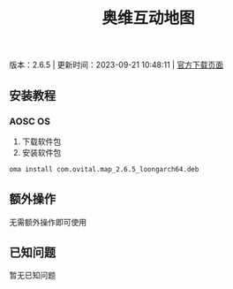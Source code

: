﻿---
id: 1781
title: 奥维互动地图
toc: true
weight: 1781
---

版本：2.6.5 | 更新时间：2023-09-21 10:48:11 | [官方下载页面](http://app.loongapps.cn/#/detail/1781)

## 安装教程 

### AOSC OS 

1. 下载软件包
2. 安装软件包

```bash
oma install com.ovital.map_2.6.5_loongarch64.deb
```

## 额外操作

无需额外操作即可使用

## 已知问题

暂无已知问题

